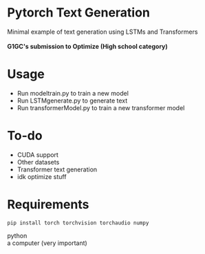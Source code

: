 # Pytorch Text Generation
Minimal example of text generation using LSTMs and Transformers\
\
**G1GC's submission to Optimize (High school category)**
# Usage
 - Run modeltrain.py to train a new model
 - Run LSTMgenerate.py to generate text
 - Run transformerModel.py to train a new transformer model
# To-do
 - CUDA support
 - Other datasets
 - Transformer text generation
 - idk optimize stuff
# Requirements
    pip install torch torchvision torchaudio numpy
python\
a computer (very important)

